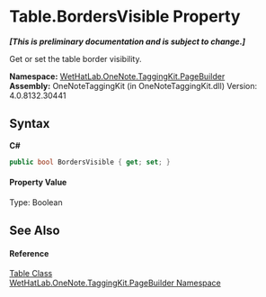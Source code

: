 # Table.BordersVisible Property 
 _**\[This is preliminary documentation and is subject to change.\]**_

Get or set the table border visibility.

**Namespace:**&nbsp;<a href="56352230-71f2-f4b7-63a8-983965663af5.md">WetHatLab.OneNote.TaggingKit.PageBuilder</a><br />**Assembly:**&nbsp;OneNoteTaggingKit (in OneNoteTaggingKit.dll) Version: 4.0.8132.30441

## Syntax

**C#**<br />
``` C#
public bool BordersVisible { get; set; }
```


#### Property Value
Type: Boolean

## See Also


#### Reference
<a href="27dfc48a-6070-557b-cdfa-2152403138b3.md">Table Class</a><br /><a href="56352230-71f2-f4b7-63a8-983965663af5.md">WetHatLab.OneNote.TaggingKit.PageBuilder Namespace</a><br />